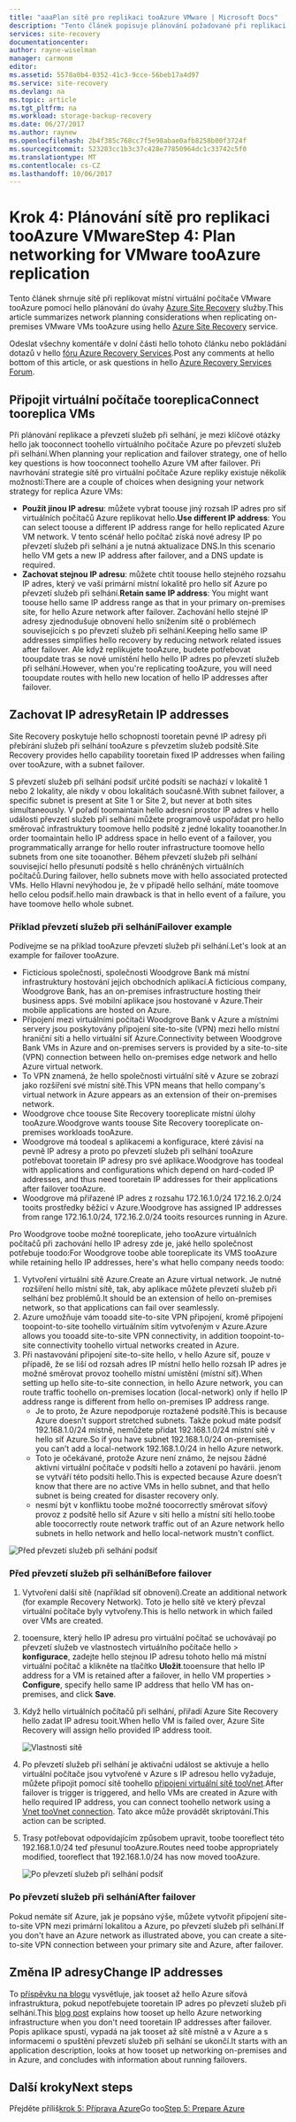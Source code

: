 ```yaml
---
title: "aaaPlan sítě pro replikaci tooAzure VMware | Microsoft Docs"
description: "Tento článek popisuje plánování požadované při replikaci virtuálních počítačů VMware tooAzure sítě"
services: site-recovery
documentationcenter: 
author: rayne-wiselman
manager: carmonm
editor: 
ms.assetid: 5578a0b4-0352-41c3-9cce-56beb17a4d97
ms.service: site-recovery
ms.devlang: na
ms.topic: article
ms.tgt_pltfrm: na
ms.workload: storage-backup-recovery
ms.date: 06/27/2017
ms.author: raynew
ms.openlocfilehash: 2b4f385c768cc7f5e98abae0afb8258b00f3724f
ms.sourcegitcommit: 523283cc1b3c37c428e77850964dc1c33742c5f0
ms.translationtype: MT
ms.contentlocale: cs-CZ
ms.lasthandoff: 10/06/2017
---
```

# <a name="step-4-plan-networking-for-vmware-tooazure-replication"></a><span data-ttu-id="491c7-103">Krok 4: Plánování sítě pro replikaci tooAzure VMware</span><span class="sxs-lookup"><span data-stu-id="491c7-103">Step 4: Plan networking for VMware tooAzure replication</span></span>

<span data-ttu-id="491c7-104">Tento článek shrnuje sítě při replikovat místní virtuální počítače VMware tooAzure pomocí hello plánování do úvahy [Azure Site Recovery](site-recovery-overview.md) služby.</span><span class="sxs-lookup"><span data-stu-id="491c7-104">This article summarizes network planning considerations when replicating on-premises VMware VMs tooAzure using hello [Azure Site Recovery](site-recovery-overview.md) service.</span></span>

<span data-ttu-id="491c7-105">Odeslat všechny komentáře v dolní části hello tohoto článku nebo pokládání dotazů v hello [fóru Azure Recovery Services](https://social.msdn.microsoft.com/forums/azure/home?forum=hypervrecovmgr).</span><span class="sxs-lookup"><span data-stu-id="491c7-105">Post any comments at hello bottom of this article, or ask questions in hello [Azure Recovery Services Forum](https://social.msdn.microsoft.com/forums/azure/home?forum=hypervrecovmgr).</span></span>


## <a name="connect-tooreplica-vms"></a><span data-ttu-id="491c7-106">Připojit virtuální počítače tooreplica</span><span class="sxs-lookup"><span data-stu-id="491c7-106">Connect tooreplica VMs</span></span>

<span data-ttu-id="491c7-107">Při plánování replikace a převzetí služeb při selhání, je mezi klíčové otázky hello jak tooconnect toohello virtuálního počítače Azure po převzetí služeb při selhání.</span><span class="sxs-lookup"><span data-stu-id="491c7-107">When planning your replication and failover strategy, one of hello key questions is how tooconnect toohello Azure VM after failover.</span></span> <span data-ttu-id="491c7-108">Při navrhování strategie sítě pro virtuální počítače Azure repliky existuje několik možností:</span><span class="sxs-lookup"><span data-stu-id="491c7-108">There are a couple of choices when designing your network strategy for replica Azure VMs:</span></span>

- <span data-ttu-id="491c7-109">**Použít jinou IP adresu**: můžete vybrat toouse jiný rozsah IP adres pro síť virtuálních počítačů Azure replikovat hello.</span><span class="sxs-lookup"><span data-stu-id="491c7-109">**Use different IP address**: You can select toouse a different IP address range for hello replicated Azure VM network.</span></span> <span data-ttu-id="491c7-110">V tento scénář hello počítač získá nové adresy IP po převzetí služeb při selhání a je nutná aktualizace DNS.</span><span class="sxs-lookup"><span data-stu-id="491c7-110">In this scenario hello VM gets a new IP address after failover, and a DNS update is required.</span></span>
- <span data-ttu-id="491c7-111">**Zachovat stejnou IP adresu**: můžete chtít toouse hello stejného rozsahu IP adres, který ve vaší primární místní lokalitě pro hello síť Azure po převzetí služeb při selhání.</span><span class="sxs-lookup"><span data-stu-id="491c7-111">**Retain same IP address**: You might want toouse hello same IP address range as that in your primary on-premises site, for hello Azure network after failover.</span></span> <span data-ttu-id="491c7-112">Zachování hello stejné IP adresy zjednodušuje obnovení hello snížením sítě o problémech souvisejících s po převzetí služeb při selhání.</span><span class="sxs-lookup"><span data-stu-id="491c7-112">Keeping hello same IP addresses simplifies hello recovery by reducing network related issues after failover.</span></span> <span data-ttu-id="491c7-113">Ale když replikujete tooAzure, budete potřebovat tooupdate tras se nové umístění hello hello IP adres po převzetí služeb při selhání.</span><span class="sxs-lookup"><span data-stu-id="491c7-113">However, when you're replicating tooAzure, you will need tooupdate routes with hello new location of hello IP addresses after failover.</span></span> 


## <a name="retain-ip-addresses"></a><span data-ttu-id="491c7-114">Zachovat IP adresy</span><span class="sxs-lookup"><span data-stu-id="491c7-114">Retain IP addresses</span></span>

<span data-ttu-id="491c7-115">Site Recovery poskytuje hello schopností tooretain pevné IP adresy při přebírání služeb při selhání tooAzure s převzetím služeb podsítě.</span><span class="sxs-lookup"><span data-stu-id="491c7-115">Site Recovery provides hello capability tooretain fixed IP addresses when failing over tooAzure, with a subnet failover.</span></span>

<span data-ttu-id="491c7-116">S převzetí služeb při selhání podsíť určité podsíti se nachází v lokalitě 1 nebo 2 lokality, ale nikdy v obou lokalitách současně.</span><span class="sxs-lookup"><span data-stu-id="491c7-116">With subnet failover, a specific subnet is present at Site 1 or Site 2, but never at both sites simultaneously.</span></span> <span data-ttu-id="491c7-117">V pořadí toomaintain hello adresní prostor IP adres v hello události převzetí služeb při selhání můžete programově uspořádat pro hello směrovač infrastruktury toomove hello podsítě z jedné lokality tooanother.</span><span class="sxs-lookup"><span data-stu-id="491c7-117">In order toomaintain hello IP address space in hello event of a failover, you programmatically arrange for hello router infrastructure toomove hello subnets from one site tooanother.</span></span> <span data-ttu-id="491c7-118">Během převzetí služeb při selhání související hello přesunutí podsítě s hello chráněných virtuálních počítačů.</span><span class="sxs-lookup"><span data-stu-id="491c7-118">During failover, hello subnets move with hello associated protected VMs.</span></span> <span data-ttu-id="491c7-119">Hello Hlavní nevýhodou je, že v případě hello selhání, máte toomove hello celou podsíť.</span><span class="sxs-lookup"><span data-stu-id="491c7-119">hello main drawback is that in hello event of a failure, you have toomove hello whole subnet.</span></span>


### <a name="failover-example"></a><span data-ttu-id="491c7-120">Příklad převzetí služeb při selhání</span><span class="sxs-lookup"><span data-stu-id="491c7-120">Failover example</span></span>

<span data-ttu-id="491c7-121">Podívejme se na příklad tooAzure převzetí služeb při selhání.</span><span class="sxs-lookup"><span data-stu-id="491c7-121">Let's look at an example for failover tooAzure.</span></span>

- <span data-ttu-id="491c7-122">Ficticious společnosti, společnosti Woodgrove Bank má místní infrastruktury hostování jejich obchodních aplikací.</span><span class="sxs-lookup"><span data-stu-id="491c7-122">A ficticious company, Woodgrove Bank, has an on-premises infrastructure hosting their business apps.</span></span> <span data-ttu-id="491c7-123">Své mobilní aplikace jsou hostované v Azure.</span><span class="sxs-lookup"><span data-stu-id="491c7-123">Their mobile applications are hosted on Azure.</span></span>
- <span data-ttu-id="491c7-124">Připojení mezi virtuálními počítači Woodgrove Bank v Azure a místními servery jsou poskytovány připojení site-to-site (VPN) mezi hello místní hraniční síti a hello virtuální síť Azure.</span><span class="sxs-lookup"><span data-stu-id="491c7-124">Connectivity between Woodgrove Bank VMs in Azure and on-premises servers is provided by a site-to-site (VPN) connection between hello on-premises edge network and hello Azure virtual network.</span></span>
- <span data-ttu-id="491c7-125">To VPN znamená, že hello společnosti virtuální sítě v Azure se zobrazí jako rozšíření své místní sítě.</span><span class="sxs-lookup"><span data-stu-id="491c7-125">This VPN means that hello company's virtual network in Azure appears as an extension of their on-premises network.</span></span>
- <span data-ttu-id="491c7-126">Woodgrove chce toouse Site Recovery tooreplicate místní úlohy tooAzure.</span><span class="sxs-lookup"><span data-stu-id="491c7-126">Woodgrove wants toouse Site Recovery tooreplicate on-premises workloads tooAzure.</span></span>
 - <span data-ttu-id="491c7-127">Woodgrove má toodeal s aplikacemi a konfigurace, které závisí na pevně IP adresy a proto po převzetí služeb při selhání tooAzure potřebovat tooretain IP adresy pro své aplikace.</span><span class="sxs-lookup"><span data-stu-id="491c7-127">Woodgrove has toodeal with applications and configurations which depend on hard-coded IP addresses, and thus need tooretain IP addresses for their applications after failover tooAzure.</span></span>
 - <span data-ttu-id="491c7-128">Woodgrove má přiřazené IP adres z rozsahu 172.16.1.0/24 172.16.2.0/24 tooits prostředky běžící v Azure.</span><span class="sxs-lookup"><span data-stu-id="491c7-128">Woodgrove has assigned IP addresses from range 172.16.1.0/24, 172.16.2.0/24 tooits resources running in Azure.</span></span>


<span data-ttu-id="491c7-129">Pro Woodgrove toobe možné tooreplicate, jeho tooAzure virtuálních počítačů při zachování hello IP adresy zde je, jaké hello společnost potřebuje toodo:</span><span class="sxs-lookup"><span data-stu-id="491c7-129">For Woodgrove toobe able tooreplicate its VMS tooAzure while retaining hello IP addresses, here's what hello company needs toodo:</span></span>

1. <span data-ttu-id="491c7-130">Vytvoření virtuální sítě Azure.</span><span class="sxs-lookup"><span data-stu-id="491c7-130">Create an Azure virtual network.</span></span> <span data-ttu-id="491c7-131">Je nutné rozšíření hello místní sítě, tak, aby aplikace můžete převzetí služeb při selhání bez problémů.</span><span class="sxs-lookup"><span data-stu-id="491c7-131">It should be an extension of hello on-premises network, so that applications can fail over seamlessly.</span></span>
2. <span data-ttu-id="491c7-132">Azure umožňuje vám tooadd site-to-site VPN připojení, kromě připojení toopoint-to-site toohello virtuálním sítím vytvořeným v Azure.</span><span class="sxs-lookup"><span data-stu-id="491c7-132">Azure allows you tooadd site-to-site VPN connectivity, in addition toopoint-to-site connectivity toohello virtual networks created in Azure.</span></span>
3. <span data-ttu-id="491c7-133">Při nastavování připojení site-to-site hello, v hello Azure síť, pouze v případě, že se liší od rozsah adres IP místní hello hello rozsah IP adres je možné směrovat provoz toohello místní umístění (místní síť).</span><span class="sxs-lookup"><span data-stu-id="491c7-133">When setting up hello site-to-site connection, in hello Azure network, you can route traffic toohello on-premises location (local-network) only if hello IP address range is different from hello on-premises IP address range.</span></span>
    - <span data-ttu-id="491c7-134">Je to proto, že Azure nepodporuje roztažené podsítě.</span><span class="sxs-lookup"><span data-stu-id="491c7-134">This is because Azure doesn’t support stretched subnets.</span></span> <span data-ttu-id="491c7-135">Takže pokud máte podsíť 192.168.1.0/24 místně, nemůžete přidat 192.168.1.0/24 místní sítě v hello síť Azure.</span><span class="sxs-lookup"><span data-stu-id="491c7-135">So if you have subnet 192.168.1.0/24 on-premises, you can’t add a local-network 192.168.1.0/24 in hello Azure network.</span></span>
    - <span data-ttu-id="491c7-136">Toto je očekávané, protože Azure není známo, že nejsou žádné aktivní virtuální počítače v podsíti hello a zotavení po havárii. jenom se vytváří této podsíti hello.</span><span class="sxs-lookup"><span data-stu-id="491c7-136">This is expected because Azure doesn’t know that there are no active VMs in hello subnet, and that hello subnet is being created for disaster recovery only.</span></span>
    - <span data-ttu-id="491c7-137">nesmí být v konfliktu toobe možné toocorrectly směrovat síťový provoz z podsítě hello síť Azure v síti hello a místní sítí hello.</span><span class="sxs-lookup"><span data-stu-id="491c7-137">toobe able toocorrectly route network traffic out of an Azure network hello subnets in hello network and hello local-network mustn't conflict.</span></span>

![Před převzetí služeb při selhání podsíť](./media/site-recovery-network-design/network-design7.png)

### <a name="before-failover"></a><span data-ttu-id="491c7-139">Před převzetí služeb při selhání</span><span class="sxs-lookup"><span data-stu-id="491c7-139">Before failover</span></span>

1. <span data-ttu-id="491c7-140">Vytvoření další sítě (například síť obnovení).</span><span class="sxs-lookup"><span data-stu-id="491c7-140">Create an additional network (for example Recovery Network).</span></span> <span data-ttu-id="491c7-141">Toto je hello sítě ve který převzal virtuální počítače byly vytvořeny.</span><span class="sxs-lookup"><span data-stu-id="491c7-141">This is hello network in which failed over VMs are created.</span></span>
2. <span data-ttu-id="491c7-142">tooensure, který hello IP adresu pro virtuální počítač se uchovávají po převzetí služeb ve vlastnostech virtuálního počítače hello > **konfigurace**, zadejte hello stejnou IP adresu tohoto hello má místní virtuální počítač a klikněte na tlačítko **Uložit**.</span><span class="sxs-lookup"><span data-stu-id="491c7-142">tooensure that hello IP address for a VM is retained after a failover, in hello VM properties > **Configure**, specify hello same IP address that hello VM has on-premises, and click **Save**.</span></span>
3. <span data-ttu-id="491c7-143">Když hello virtuálních počítačů při selhání, přiřadí Azure Site Recovery hello zadat IP adresu tooit.</span><span class="sxs-lookup"><span data-stu-id="491c7-143">When hello VM is failed over, Azure Site Recovery will assign hello provided IP address tooit.</span></span>

    ![Vlastnosti sítě](./media/site-recovery-network-design/network-design8.png)

4. <span data-ttu-id="491c7-145">Po převzetí služeb při selhání je aktivační událost se aktivuje a hello virtuální počítače jsou vytvořené v Azure s IP adresou hello vyžaduje, můžete připojit pomocí sítě toohello [připojení virtuální sítě tooVnet](../vpn-gateway/virtual-networks-configure-vnet-to-vnet-connection.md).</span><span class="sxs-lookup"><span data-stu-id="491c7-145">After failover is trigger is triggered, and hello VMs are created in Azure with hello required IP address, you can connect toohello network using a [Vnet tooVnet connection](../vpn-gateway/virtual-networks-configure-vnet-to-vnet-connection.md).</span></span> <span data-ttu-id="491c7-146">Tato akce může provádět skriptování.</span><span class="sxs-lookup"><span data-stu-id="491c7-146">This action can be scripted.</span></span>
5. <span data-ttu-id="491c7-147">Trasy potřebovat odpovídajícím způsobem upravit, toobe tooreflect této 192.168.1.0/24 teď přesunul tooAzure.</span><span class="sxs-lookup"><span data-stu-id="491c7-147">Routes need toobe appropriately modified, tooreflect that 192.168.1.0/24 has now moved tooAzure.</span></span>

    ![Po převzetí služeb při selhání podsíť](./media/site-recovery-network-design/network-design9.png)

### <a name="after-failover"></a><span data-ttu-id="491c7-149">Po převzetí služeb při selhání</span><span class="sxs-lookup"><span data-stu-id="491c7-149">After failover</span></span>

<span data-ttu-id="491c7-150">Pokud nemáte síť Azure, jak je popsáno výše, můžete vytvořit připojení site-to-site VPN mezi primární lokalitou a Azure, po převzetí služeb při selhání.</span><span class="sxs-lookup"><span data-stu-id="491c7-150">If you don't have an Azure network as illustrated above, you can create a site-to-site VPN connection between your primary site and Azure, after failover.</span></span>

## <a name="change-ip-addresses"></a><span data-ttu-id="491c7-151">Změna IP adresy</span><span class="sxs-lookup"><span data-stu-id="491c7-151">Change IP addresses</span></span>

<span data-ttu-id="491c7-152">To [příspěvku na blogu](http://azure.microsoft.com/blog/2014/09/04/networking-infrastructure-setup-for-microsoft-azure-as-a-disaster-recovery-site/) vysvětluje, jak tooset až hello Azure síťová infrastruktura, pokud nepotřebujete tooretain IP adres po převzetí služeb při selhání.</span><span class="sxs-lookup"><span data-stu-id="491c7-152">This [blog post](http://azure.microsoft.com/blog/2014/09/04/networking-infrastructure-setup-for-microsoft-azure-as-a-disaster-recovery-site/) explains how tooset up hello Azure networking infrastructure when you don't need tooretain IP addresses after failover.</span></span> <span data-ttu-id="491c7-153">Popis aplikace spustí, vypadá na jak tooset až sítě místně a v Azure a s informacemi o spuštění převzetí služeb při selhání se ukončí.</span><span class="sxs-lookup"><span data-stu-id="491c7-153">It starts with an application description, looks at how tooset up networking on-premises and in Azure, and concludes with information about running failovers.</span></span>  

## <a name="next-steps"></a><span data-ttu-id="491c7-154">Další kroky</span><span class="sxs-lookup"><span data-stu-id="491c7-154">Next steps</span></span>

<span data-ttu-id="491c7-155">Přejděte příliš[krok 5: Příprava Azure](vmware-walkthrough-prepare-azure.md)</span><span class="sxs-lookup"><span data-stu-id="491c7-155">Go too[Step 5: Prepare Azure](vmware-walkthrough-prepare-azure.md)</span></span>
